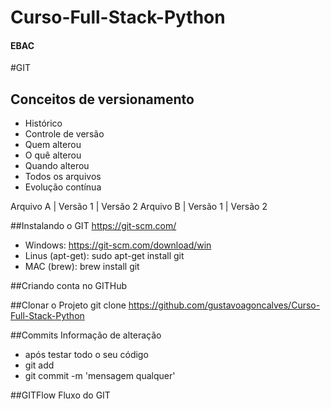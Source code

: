 # Curso-Full-Stack-Python
#### EBAC

#GIT
## Conceitos de versionamento
- Histórico
- Controle de versão
- Quem alterou
- O quê alterou
- Quando alterou
- Todos os arquivos
- Evolução contínua

Arquivo A | Versão 1 | Versão 2
Arquivo B | Versão 1 | Versão 2

##Instalando o GIT
https://git-scm.com/

- Windows: https://git-scm.com/download/win
- Linus (apt-get): sudo apt-get install git
- MAC (brew): brew install git

##Criando conta no GITHub

##Clonar o Projeto
git clone https://github.com/gustavoagoncalves/Curso-Full-Stack-Python

##Commits
Informação de alteração
- após testar todo o seu código
- git add
- git commit -m 'mensagem qualquer' 

##GITFlow
Fluxo do GIT

